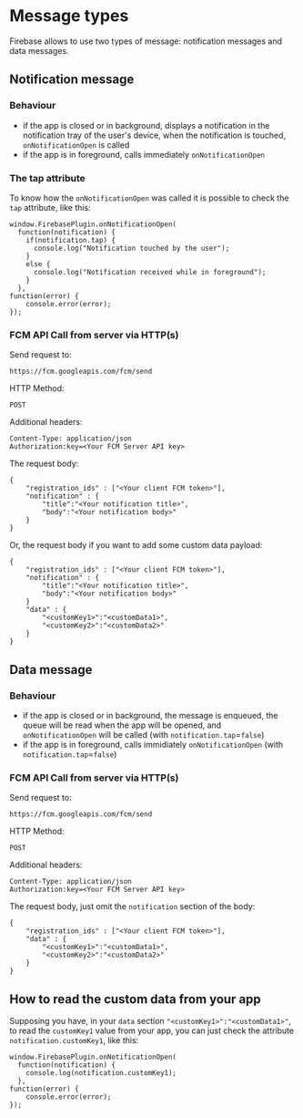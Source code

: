 # Message types
Firebase allows to use two types of message: notification messages and data messages.

## Notification message
### Behaviour
* if the app is closed or in background, displays a notification in the notification tray of the user's device, when the notification is touched, `onNotificationOpen` is called
* if the app is in foreground, calls immediately `onNotificationOpen`
### The tap attribute
To know how the `onNotificationOpen` was called it is possible to check the `tap` attribute, like this:
```
window.FirebasePlugin.onNotificationOpen(
  function(notification) {
    if(notification.tap) {
      console.log("Notification touched by the user");
    }
    else {
      console.log("Notification received while in foreground");
    }
  }, 
function(error) {
    console.error(error);
});
```
### FCM API Call from server via HTTP(s)
Send request to:
```
https://fcm.googleapis.com/fcm/send
```
HTTP Method:
```
POST
```
Additional headers:
```
Content-Type: application/json
Authorization:key=<Your FCM Server API key>
```
The request body:
```
{
    "registration_ids" : ["<Your client FCM token>"],
    "notification" : {
        "title":"<Your notification title>",
        "body":"<Your notification body>"
    }
}
```
Or, the request body if you want to add some custom data payload:
```
{
    "registration_ids" : ["<Your client FCM token>"],
    "notification" : {
        "title":"<Your notification title>",
        "body":"<Your notification body>"
    }
    "data" : {
        "<customKey1>":"<customData1>",
        "<customKey2>":"<customData2>"
    }
}
```
## Data message
### Behaviour
* if the app is closed or in background, the message is enqueued, the queue will be read when the app will be opened, and `onNotificationOpen` will be called (with `notification.tap`=`false`)
* if the app is in foreground, calls immidiately `onNotificationOpen` (with `notification.tap`=`false`)

### FCM API Call from server via HTTP(s)
Send request to:
```
https://fcm.googleapis.com/fcm/send
```
HTTP Method:
```
POST
```
Additional headers:
```
Content-Type: application/json
Authorization:key=<Your FCM Server API key>
```
The request body, just omit the `notification` section of the body:
```
{
    "registration_ids" : ["<Your client FCM token>"],
    "data" : {
        "<customKey1>":"<customData1>",
        "<customKey2>":"<customData2>"
    }
}
```
## How to read the custom data from your app
Supposing you have, in your `data` section `"<customKey1>":"<customData1>"`, to read the `customKey1` value from your app, you can just check the attribute `notification.customKey1`, like this:
```
window.FirebasePlugin.onNotificationOpen(
  function(notification) {
    console.log(notification.customKey1);
  }, 
function(error) {
    console.error(error);
});
```

